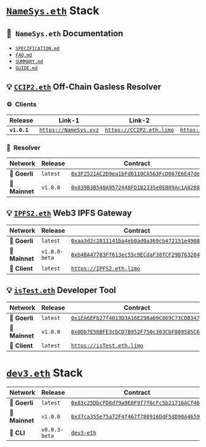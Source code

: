 # [`NameSys.eth`](https://namesys.eth.limo) Stack

## 📄&nbsp; `NameSys.eth` Documentation

- [`SPECIFICATION.md`](https://github.com/namesys-eth/ccip2-eth-resources/blob/main/docs/README.md)
- [`FAQ.md`](https://github.com/namesys-eth/ccip2-eth-resources/blob/main/docs/INTRO.md)
- [`SUMMARY.md`](https://github.com/namesys-eth/ccip2-eth-resources/blob/main/docs/EASYREAD.md)
- [`GUIDE.md`](https://github.com/namesys-eth/ccip2-eth-resources/blob/main/docs/GUIDE.md)

## 💡 [`CCIP2.eth`](https://ccip2.eth.limo) Off-Chain Gasless Resolver

### ⚙️&nbsp; Clients

| Release | Link-1 | Link-2 | Link-3 |
| -------- | -------- | -------- | -------- |
| **`v1.0.1`** | [`https://NameSys.xyz`](https://namesys.xyz) | [`https://CCIP2.eth.limo`](https://ccip2.eth.limo) | [`https://NameSys.eth.limo`](https://namesys.eth.limo) |

### 📄&nbsp; Resolver

| Network | Release | Contract | 
| -------- | -------- | -------- | 
| 🧪 **Goerli** | `latest` | [`0x3F2521AC2D9ea1bFd6110CA563FcD067E6E47deb`](https://goerli.etherscan.io/address/0x3F2521AC2D9ea1bFd6110CA563FcD067E6E47deb#code) | 
| 🧬 **Mainnet** | `v1.0.0` | [`0x839B3B540A9572448FD1B2335e0EB09Ac1A02885`](https://etherscan.io/address/0x839B3B540A9572448FD1B2335e0EB09Ac1A02885#code) | 

## 💡 [`IPFS2.eth`](https://ipfs2.eth.limo) Web3 IPFS Gateway

| Network | Release | Contract | 
| -------- | -------- | -------- | 
| 🧪 **Goerli** | `latest` | [`0xaa3d2c2811141ba4eb0ad0a369cb472151e49089`](https://goerli.etherscan.io/address/0xaa3d2c2811141ba4eb0ad0a369cb472151e49089#code) | 
| 🧬 **Mainnet** | `v1.0.0-beta` | [`0xb4BA47783Ff613ec55c9ECdaF38fCF29D7632048`](https://etherscan.io/address/0xb4BA47783Ff613ec55c9ECdaF38fCF29D7632048#code) | 
| 🔗 **Client** | `latest` | [`https://IPFS2.eth.limo`](https://ipfs2.eth.limo) |

## 💡 [`isTest.eth`](https://istest.eth.limo) Developer Tool

| Network | Release | Contract | 
| -------- | -------- | -------- |
| 🧪 **Goerli** | `latest` | [`0x1EA6EFb27f4013D3A16E298a69C869C73CDB3479`](https://goerli.etherscan.io/address/0x1EA6EFb27f4013D3A16E298a69C869C73CDB3479#code) | 
| 🧬 **Mainnet** | `v1.0.0` | [`0x0Db7E56BFE3cbCD7B952F750c303CbF809585C6b`](https://etherscan.io/address/0x0Db7E56BFE3cbCD7B952F750c303CbF809585C6b#code) |
| 🔗 **Client** | `latest` | [`https://isTest.eth.limo`](https://istest.eth.limo) |

# [`dev3.eth`](https://dev3.eth.limo) Stack

| Network | Release | Contract | 
| -------- | -------- | -------- |
| 🧪 **Goerli** | `latest` | [`0x83c25DbcFD8d79a9E0F9f7f6cFc5b21716ACf469`](https://goerli.etherscan.io/address/0x83c25DbcFD8d79a9E0F9f7f6cFc5b21716ACf469#code) | 
| 🧬 **Mainnet** | `v1.0.0` | [`0x37ca355e75a72F4f467f780916DdF5dD90A46592`](https://etherscan.io/address/0x0x37ca355e75a72F4f467f780916DdF5dD90A46592#code) |
| 🔗 **CLI** | `v0.0.3-beta` | [`dev3-eth`](https://www.npmjs.com/package/dev3-eth) |
